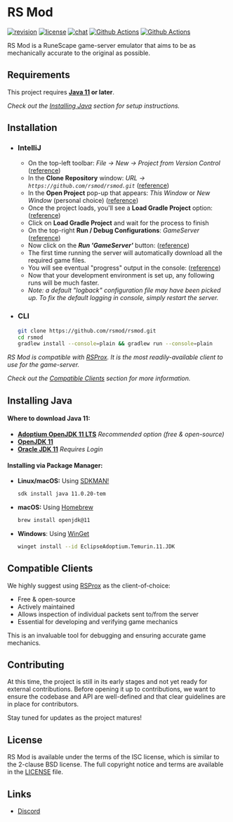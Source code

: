 # RS Mod
[![revision][rev-badge]][patch] [![license][license-badge]][isc] [![chat][discord-badge]][discord] [![Github Actions][core-ci-badge]][core-ci] [![Github Actions][nightly-ci-badge]][nightly-ci]

RS Mod is a RuneScape game-server emulator that aims to be as mechanically accurate to the original as possible.

## Requirements
This project requires **[Java 11][java] or later**.

_Check out the [Installing Java](#installing-java) section for setup instructions._

## Installation
- ### IntelliJ
    - On the top-left toolbar: _File → New → Project from Version Control_ ([reference](docs/images/setup1.png))
    - In the **Clone Repository** window: _URL → `https://github.com/rsmod/rsmod.git`_ ([reference](docs/images/setup2.png))
    - In the **Open Project** pop-up that appears: _This Window_ or _New Window_ (personal choice) ([reference](docs/images/setup3.png))
    - Once the project loads, you'll see a **Load Gradle Project** option: ([reference](docs/images/setup4.png))
    - Click on **Load Gradle Project** and wait for the process to finish
    - On the top-right **Run / Debug Configurations**: _GameServer_ ([reference](docs/images/setup5.png))
    - Now click on the **_Run 'GameServer'_** button: ([reference](docs/images/setup6.png))
    - The first time running the server will automatically download all the required game files.
    - You will see eventual "progress" output in the console: ([reference](docs/images/setup7.png))
    - Now that your development environment is set up, any following runs will be much faster.
    - _Note: a default "logback" configuration file may have been picked up. To fix the default logging in console, simply restart the server._
- ### CLI
  ```sh
  git clone https://github.com/rsmod/rsmod.git
  cd rsmod
  gradlew install --console=plain && gradlew run --console=plain
  ```

_RS Mod is compatible with [RSProx][rsprox]. It is the most readily-available client to use for the game-server._

_Check out the [Compatible Clients](#compatible-clients) section for more information._

## Installing Java
#### Where to download Java 11:
- **[Adoptium OpenJDK 11 LTS][adoptium-download]** _Recommended option (free & open-source)_
- **[OpenJDK 11][openjdk-download]**
- **[Oracle JDK 11][oracle-download]** _Requires Login_

#### Installing via Package Manager:
- **Linux/macOS:** Using [SDKMAN!][sdkman]
  ```sh
  sdk install java 11.0.20-tem
  ```
- **macOS:** Using [Homebrew][homebrew]
  ```sh
  brew install openjdk@11
  ```
- **Windows**: Using [WinGet][winget]
  ```sh
  winget install --id EclipseAdoptium.Temurin.11.JDK
  ```

## Compatible Clients
We highly suggest using [RSProx][rsprox] as the client-of-choice:

- Free & open-source
- Actively maintained
- Allows inspection of individual packets sent to/from the server
- Essential for developing and verifying game mechanics

This is an invaluable tool for debugging and ensuring accurate game mechanics.

## Contributing
At this time, the project is still in its early stages and not yet ready for external contributions. Before opening it up to contributions, we want to ensure the codebase and API are well-defined and that clear guidelines are in place for contributors.

Stay tuned for updates as the project matures!

## License
RS Mod is available under the terms of the ISC license, which is similar to the 2-clause BSD license. The full copyright notice and terms are available in the [LICENSE][license] file.

## Links
* [Discord][discord]

[isc]: https://opensource.org/licenses/ISC
[license]: https://github.com/rsmod/rsmod/blob/main/LICENSE.md
[license-badge]: https://img.shields.io/badge/license-ISC-informational
[discord]: https://discord.gg/UznZnZR
[discord-badge]: https://img.shields.io/discord/550024461626114053?color=%237289da&logo=discord
[patch]: https://oldschool.runescape.wiki/w/Update:Bounty_Hunter_Changes,_Collection_Log_Updates_%26_Emote_Improvements
[rev-badge]: https://img.shields.io/badge/revision-228-important
[core-ci]: https://github.com/rsmod/rsmod/actions/workflows/core-ci.yml
[core-ci-badge]: https://github.com/rsmod/rsmod/actions/workflows/core-ci.yml/badge.svg?branch=main
[nightly-ci]: https://github.com/rsmod/rsmod/actions/workflows/nightly-ci.yml
[nightly-ci-badge]: https://github.com/rsmod/rsmod/actions/workflows/nightly-ci.yml/badge.svg?branch=main
[java]: https://openjdk.java.net/projects/jdk/11/
[adoptium-download]: https://adoptium.net/temurin/releases/?version=11
[openjdk-download]: https://jdk.java.net/archive/
[oracle-download]: https://www.oracle.com/java/technologies/javase/jdk11-archive-downloads.html
[sdkman]: https://sdkman.io/
[homebrew]: https://brew.sh/
[winget]: https://learn.microsoft.com/en-us/windows/package-manager/winget/
[rsprox]: https://github.com/blurite/rsprox
